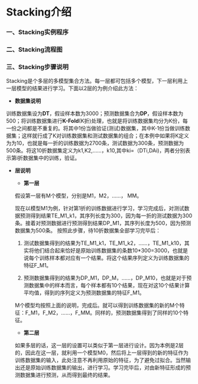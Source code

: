 # Stacking介绍

### 一、Stacking实例程序

### 二、Stacking流程图

### 三、Stacking步骤说明

Stacking是个多层的多模型集合方法。每一层都可包括多个模型，下一层利用上一层模型的结果进行学习。下面以2层的为例介绍此方法：


* **数据集说明**

训练数据集设为**DT**，假设样本数为3000；预测数据集合为**DP**，假设样本数为500；将训练数据集进行**K-Fold**(K折)处理，也就是将训练数据集均分为K份，每一份之间都是不重复的。将其中1份当做验证(测试)数据集，其中K-1份当做训练数据集；这样就行成了K对训练数据集和测试数据集的组合；在本例中如果将K定义为为10，也就是每一折的训练数据为2700条，测试数据为300条，预测数据为500条。将这10折数据集定义为k1,K2,……，k10,其中ki=（DTi,DAi)，两者分别表示第i折数据集中的训练，验证。


* **层说明**

     + **第一层**
     
     
     假设第一层有M个模型，分别是M1，M2，……， MM。
     
     现在以模型M1为例，针对第1折的训练数据进行学习，学习完成后，对测试数据预测得到结果TE_M1_k1，其序列长度为300，因为每一折的测试数据为300条。接着对预测数据进行预测得到结果DP_M1，其序列长度为500，因为预测数据集为500条。 按照此步骤，待10折数据集全部学习完毕后：
     
     1. 测试数据集得到的结果为TE_M1_k1，TE_M1_k2，……，TE_M1_k10，其实将他们结合起来恰好是原始训练数据集的条数10\*300=3000，也就是说每个训练样本都对应有一个结果。将这个结果序列定义为训练数据集的特征F_M1。
     
     2. 预测数据集得到的结果为DP_M1，DP_M，……，DP_M10，也就是对于预测数据集中的样本而言，每个样本都有10个结果，现在对这10个结果计算平均值，得到的序列定义为预测数据集的特征F_M1。
     
     M个模型均按照上面的说明，完成后。就可以得到训练数据集的新的M个特征：F_M1，F_M2，……，F_MM。同样的，预测数据集得到了同样的10个特征。
     
     
    + **第二层**   
    
     如果多层的话，这一层的设置可以类似于第一层进行设计。因为本例是2层的，因此在这一层，就利用一个模型M0，然后将上一层得到的新的特征作为训练数据集的输入，此处注意不再利用原始的特征，为了避免过拟合。当然输出还是原始训练数据集的输出，进行学习。学习完毕后，对由新特征形成的预测数据集进行预测，从而得到最终的结果。
     
     

     
     
     
     





 
 



